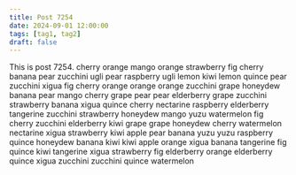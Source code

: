 ```yaml
---
title: Post 7254
date: 2024-09-01 12:00:00
tags: [tag1, tag2]
draft: false
---
```

This is post 7254.
cherry
orange
mango
orange
strawberry
fig
cherry
banana
pear
zucchini
ugli
pear
raspberry
ugli
lemon
kiwi
lemon
quince
pear
zucchini
xigua
fig
cherry
orange
orange
orange
zucchini
grape
honeydew
banana
pear
mango
cherry
grape
pear
pear
elderberry
grape
zucchini
strawberry
banana
xigua
quince
cherry
nectarine
raspberry
elderberry
tangerine
zucchini
strawberry
honeydew
mango
yuzu
watermelon
fig
cherry
zucchini
elderberry
kiwi
grape
grape
honeydew
cherry
watermelon
nectarine
xigua
strawberry
kiwi
apple
pear
banana
yuzu
yuzu
raspberry
quince
honeydew
banana
kiwi
kiwi
apple
orange
xigua
banana
tangerine
fig
quince
kiwi
tangerine
xigua
strawberry
fig
elderberry
orange
elderberry
quince
xigua
zucchini
zucchini
quince
watermelon
